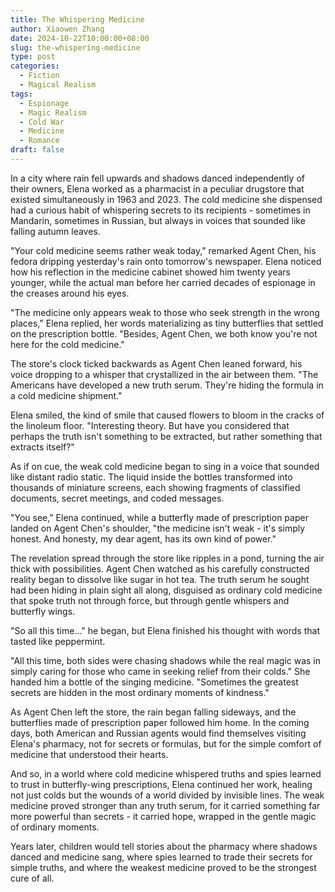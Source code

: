 ```yaml
---
title: The Whispering Medicine
author: Xiaowen Zhang
date: 2024-10-22T10:00:00+08:00
slug: the-whispering-medicine
type: post
categories:
  - Fiction
  - Magical Realism
tags:
  - Espionage
  - Magic Realism
  - Cold War
  - Medicine
  - Romance
draft: false
---
```


In a city where rain fell upwards and shadows danced independently of their owners, Elena worked as a pharmacist in a peculiar drugstore that existed simultaneously in 1963 and 2023. The cold medicine she dispensed had a curious habit of whispering secrets to its recipients - sometimes in Mandarin, sometimes in Russian, but always in voices that sounded like falling autumn leaves.

"Your cold medicine seems rather weak today," remarked Agent Chen, his fedora dripping yesterday's rain onto tomorrow's newspaper. Elena noticed how his reflection in the medicine cabinet showed him twenty years younger, while the actual man before her carried decades of espionage in the creases around his eyes.

"The medicine only appears weak to those who seek strength in the wrong places," Elena replied, her words materializing as tiny butterflies that settled on the prescription bottle. "Besides, Agent Chen, we both know you're not here for the cold medicine."

The store's clock ticked backwards as Agent Chen leaned forward, his voice dropping to a whisper that crystallized in the air between them. "The Americans have developed a new truth serum. They're hiding the formula in a cold medicine shipment."

Elena smiled, the kind of smile that caused flowers to bloom in the cracks of the linoleum floor. "Interesting theory. But have you considered that perhaps the truth isn't something to be extracted, but rather something that extracts itself?"

As if on cue, the weak cold medicine began to sing in a voice that sounded like distant radio static. The liquid inside the bottles transformed into thousands of miniature screens, each showing fragments of classified documents, secret meetings, and coded messages.

"You see," Elena continued, while a butterfly made of prescription paper landed on Agent Chen's shoulder, "the medicine isn't weak - it's simply honest. And honesty, my dear agent, has its own kind of power."

The revelation spread through the store like ripples in a pond, turning the air thick with possibilities. Agent Chen watched as his carefully constructed reality began to dissolve like sugar in hot tea. The truth serum he sought had been hiding in plain sight all along, disguised as ordinary cold medicine that spoke truth not through force, but through gentle whispers and butterfly wings.

"So all this time..." he began, but Elena finished his thought with words that tasted like peppermint.

"All this time, both sides were chasing shadows while the real magic was in simply caring for those who came in seeking relief from their colds." She handed him a bottle of the singing medicine. "Sometimes the greatest secrets are hidden in the most ordinary moments of kindness."

As Agent Chen left the store, the rain began falling sideways, and the butterflies made of prescription paper followed him home. In the coming days, both American and Russian agents would find themselves visiting Elena's pharmacy, not for secrets or formulas, but for the simple comfort of medicine that understood their hearts.

And so, in a world where cold medicine whispered truths and spies learned to trust in butterfly-wing prescriptions, Elena continued her work, healing not just colds but the wounds of a world divided by invisible lines. The weak medicine proved stronger than any truth serum, for it carried something far more powerful than secrets - it carried hope, wrapped in the gentle magic of ordinary moments.

Years later, children would tell stories about the pharmacy where shadows danced and medicine sang, where spies learned to trade their secrets for simple truths, and where the weakest medicine proved to be the strongest cure of all.